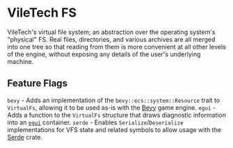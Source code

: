 # VileTech FS

VileTech's virtual file system; an abstraction over the operating system's "physical" FS. Real files, directories, and various archives are all merged into one tree so that reading from them is more convenient at all other levels of the engine, without exposing any details of the user's underlying machine.

## Feature Flags

`bevy` - Adds an implementation of the `bevy::ecs::system::Resource` trait to `VirtualFs`, allowing it to be used as-is with the [Bevy](https://bevyengine.org/) game engine.
`egui` - Adds a function to the `VirtualFs` structure that draws diagnostic information into an [`egui`](https://crates.io/crates/egui) container.
`serde` - Enables `Serialize`/`Deserialize` implementations for VFS state and related symbols to allow usage with the [Serde](https://serde.rs/) crate.
